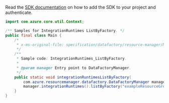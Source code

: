 Read the [SDK documentation](https://github.com/Azure/azure-sdk-for-java/blob/azure-resourcemanager-datafactory_1.0.0-beta.6/sdk/datafactory/azure-resourcemanager-datafactory/README.md) on how to add the SDK to your project and authenticate.

```java
import com.azure.core.util.Context;

/** Samples for IntegrationRuntimes ListByFactory. */
public final class Main {
    /*
     * x-ms-original-file: specification/datafactory/resource-manager/Microsoft.DataFactory/stable/2018-06-01/examples/IntegrationRuntimes_ListByFactory.json
     */
    /**
     * Sample code: IntegrationRuntimes_ListByFactory.
     *
     * @param manager Entry point to DataFactoryManager.
     */
    public static void integrationRuntimesListByFactory(
        com.azure.resourcemanager.datafactory.DataFactoryManager manager) {
        manager.integrationRuntimes().listByFactory("exampleResourceGroup", "exampleFactoryName", Context.NONE);
    }
}
```
